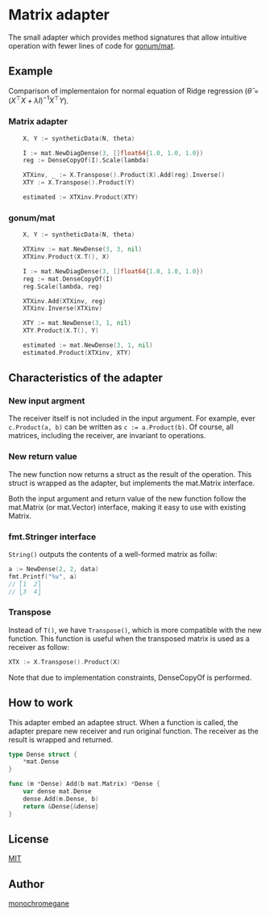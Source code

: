# Matrix adapter

The small adapter which provides method signatures that allow intuitive operation with fewer lines of code for [gonum/mat](https://github.com/gonum/gonum/tree/master/mat).

## Example

Comparison of implementaion for normal equation of Ridge regression ($\hat{\theta} = (X^{\top}X + \lambda I)^{-1} X^{\top}Y$).

### Matrix adapter

```go
	X, Y := syntheticData(N, theta)

	I := mat.NewDiagDense(3, []float64{1.0, 1.0, 1.0})
	reg := DenseCopyOf(I).Scale(lambda)

	XTXinv, _ := X.Transpose().Product(X).Add(reg).Inverse()
	XTY := X.Transpose().Product(Y)

	estimated := XTXinv.Product(XTY)
```

### gonum/mat

```go
	X, Y := syntheticData(N, theta)

	XTXinv := mat.NewDense(3, 3, nil)
	XTXinv.Product(X.T(), X)

	I := mat.NewDiagDense(3, []float64{1.0, 1.0, 1.0})
	reg := mat.DenseCopyOf(I)
	reg.Scale(lambda, reg)

	XTXinv.Add(XTXinv, reg)
	XTXinv.Inverse(XTXinv)

	XTY := mat.NewDense(3, 1, nil)
	XTY.Product(X.T(), Y)

	estimated := mat.NewDense(3, 1, nil)
	estimated.Product(XTXinv, XTY)
```

## Characteristics of the adapter

### New input argment

The receiver itself is not included in the input argument.
For example, ever `c.Product(a, b)` can be written as `c := a.Product(b)`.
Of course, all matrices, including the receiver, are invariant to operations.

### New return value

The new function now returns a struct as the result of the operation.
This struct is wrapped as the adapter, but implements the mat.Matrix interface.

Both the input argument and return value of the new function follow the mat.Matrix (or mat.Vector) interface, making it easy to use with existing Matrix.

### fmt.Stringer interface

`String()` outputs the contents of a well-formed matrix as follw:

```go
a := NewDense(2, 2, data)
fmt.Printf("%v", a)
// ⎡1  2⎤
// ⎣3  4⎦
```

### Transpose

Instead of `T()`, we have `Transpose()`, which is more compatible with the new function.
This function is useful when the transposed matrix is used as a receiver as follow:

```go
XTX := X.Transpose().Product(X)
```

Note that due to implementation constraints, DenseCopyOf is performed.

## How to work

This adapter embed an adaptee struct.
When a function is called, the adapter prepare new receiver and run original function.
The receiver as the result is wrapped and returned.

```go
type Dense struct {
	*mat.Dense
}

func (m *Dense) Add(b mat.Matrix) *Dense {
	var dense mat.Dense
	dense.Add(m.Dense, b)
	return &Dense{&dense}
}
```

## License

[MIT](https://github.com/monochromegane/mat/blob/master/LICENSE)

## Author

[monochromegane](https://github.com/monochromegane)
